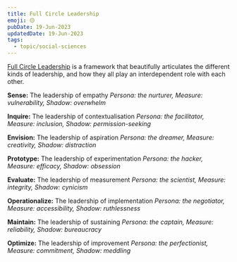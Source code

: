 ```yaml
---
title: Full Circle Leadership
emoji: 🟡
pubDate: 19-Jun-2023
updatedDate: 19-Jun-2023
tags:
  - topic/social-sciences
---
```


[Full Circle Leadership](https://medium.com/enspiral-tales/beyond-dreamers-vs-doers-full-circle-leadership-869557da1248) is a framework that beautifully articulates the different kinds of leadership, and how they all play an interdependent role with each other.

**Sense:** The leadership of empathy
_Persona: the nurturer, Measure: vulnerability, Shadow: overwhelm_

**Inquire:** The leadership of contextualisation 
_Persona: the facilitator, Measure: inclusion, Shadow: permission-seeking_

**Envision:** The leadership of aspiration
_Persona: the dreamer, Measure: creativity, Shadow: distraction_

**Prototype:** The leadership of experimentation
_Persona: the hacker, Measure: efficacy, Shadow: obsession_

**Evaluate:** The leadership of measurement
_Persona: the scientist, Measure: integrity, Shadow: cynicism_

**Operationalize:** The leadership of implementation
_Persona: the negotiator, Measure: accessibility, Shadow: ruthlessness_

**Maintain:** The leadership of sustaining
_Persona: the captain, Measure: reliability, Shadow: bureaucracy_

**Optimize:** The leadership of improvement
_Persona: the perfectionist, Measure: commitment, Shadow: meddling_